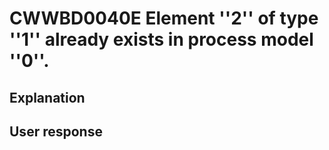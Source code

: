 # CWWBD0040E Element ''2'' of type ''1'' already exists in process model ''0''.

## Explanation

## User response